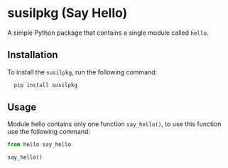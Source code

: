 # susilpkg (Say Hello)

A simple Python package that contains a single module called `hello`.

## Installation

To install the `susilpkg`, run the following command:

```python
  pip install susilpkg

```


## Usage

Module hello contains only one function `say_hello()`, to use this function use the following command:

```python
from hello say_hello

say_hello()
